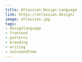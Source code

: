 ```yaml
---
title: Atlassian Design Language
link: https://atlassian.design/
image: atlassian.jpg
tags:
- designlanguage
- frontend
- patterns
- branding
- writing
- voiceandtone
---
```

